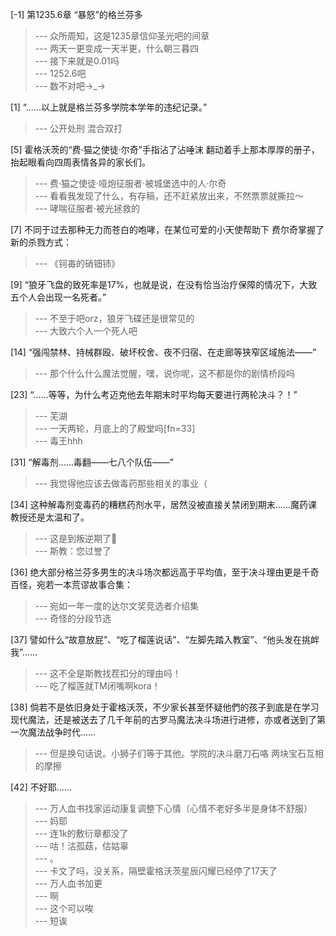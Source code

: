 
[-1] 第1235.6章 “暴怒”的格兰芬多
>--- 众所周知，这是1235章信仰圣光吧的间章<br>
>--- 两天一更变成一天半更，什么朝三暮四<br>
>--- 接下来就是0.01吗<br>
>--- 1252.6吧<br>
>--- 数不对吧→_→<br>

[1] “……以上就是格兰芬多学院本学年的违纪记录。”
>--- 公开处刑 混合双打<br>

[5] 霍格沃茨的“费·猫之使徒·尔奇”手指沾了沾唾沫 翻动着手上那本厚厚的册子，抬起眼看向四周表情各异的家长们。
>--- 费·猫之使徒·哑炮征服者·被城堡选中的人·尔奇<br>
>--- 看看我发现了什么，有存稿，还不赶紧放出来，不然票票就撕拉～<br>
>--- 哮喘征服者·被光拯救的<br>

[7] 不同于过去那种无力而苍白的咆哮，在某位可爱的小天使帮助下 费尔奇掌握了新的杀戮方式：
>--- 《钶毐的硝钿铈》<br>

[9] “狼牙飞盘的致死率是17%，也就是说，在没有恰当治疗保障的情况下，大致五个人会出现一名死者。”
>--- 不至于吧orz，狼牙飞碟还是很常见的<br>
>--- 大致六个人一个死人吧<br>

[14] “强闯禁林、持械群殴、破坏校舍、夜不归宿、在走廊等狭窄区域施法——”
>--- 那个什么什么魔法觉醒，嘿，说你呢，这不都是你的剧情桥段吗<br>

[23] “……等等，为什么考迈克他去年期末时平均每天要进行两轮决斗？！”
>--- 芜湖<br>
>--- 一天两轮，月底上的了殿堂吗[fn=33]<br>
>--- 毒王hhh<br>

[31] “解毒剂……毒翻——七八个队伍——”
>--- 我觉得他应该去做毒药那些相关的事业（<br>

[34] 这种解毒剂变毒药的糟糕药剂水平，居然没被直接关禁闭到期末……魔药课教授还是太温和了。
>--- 这是到叛逆期了🤪<br>
>--- 斯教：您过誉了<br>

[36] 绝大部分格兰芬多男生的决斗场次都远高于平均值，至于决斗理由更是千奇百怪，宛若一本荒谬故事合集：
>--- 宛如一年一度的达尔文奖竞选者介绍集<br>
>--- 奇怪的分段节选<br>

[37] 譬如什么“故意放屁”、“吃了榴莲说话”、“左脚先踏入教室”、“他头发在挑衅我”……
>--- 这不全是斯教找茬扣分的理由吗！<br>
>--- 吃了榴莲就TM闭嘴啊kora！<br>

[38] 倘若不是依旧身处于霍格沃茨，不少家长甚至怀疑他們的孩子到底是在学习现代魔法，还是被送去了几千年前的古罗马魔法决斗场进行进修，亦或者送到了第一次魔法战争时代……
>--- 但是换句话说。小狮子们等于其他。学院的决斗磨刀石咯 两块宝石互相的摩擦<br>

[42] 不好耶……
>--- 万人血书找家运动康复调整下心情（心情不老好多半是身体不舒服）<br>
>--- 妈耶<br>
>--- 连1k的敷衍章都没了<br>
>--- 咕！沽孤菇，估姑辜<br>
>--- 。<br>
>--- 卡文了吗，没关系，隔壁霍格沃茨星辰闪耀已经停了17天了<br>
>--- 万人血书加更<br>
>--- 啊<br>
>--- 这个可以唉<br>
>--- 短诶<br>
